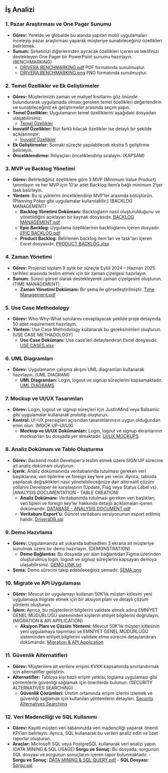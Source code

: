 ## İş Analizi

### 1. Pazar Araştırması ve One Pager Sunumu
- **Görev:** Yerelde ve globalde bu alanda yapılan mobil uygulamaları inceleyip pazar araştırması yaparak müşteriye sunabileceğiniz özellikleri belirlemek.
- **Sunum:** Şirketinizi diğerlerinden ayıracak özellikleri içeren ve teklifinizi destekleyen One Pager bir PowerPoint sunumu hazırlayın. (BENCHMARKING)
    - [DRIVERA BENCHMARKING.pdf](1.BENCMARKING/DRIVERA%20BENCHMARKING.pdf) PDF formatında sunulmuştur.
    - [DRIVERA BENCHMARKING.png](1.BENCMARKING/DRIVERA%20BENCHMARKING.png) PNG formatında sunulmuştur.

### 2. Temel Özellikler ve Ek Geliştirmeler
- **Görev:** Müşterimizin zaman ve maliyet kısıtlarını göz önünde bulundurarak uygulamada olması gereken temel özellikleri değerlendirin ve sunabileceğiniz ek geliştirmeler arasında seçim yapın.
- **Temel Özellikler:** Uygulamanın temel özelliklerini aşağıdaki dosyadan ulaşabilirsiniz:
    - [Temel Özellikler](2.APPLICATION%20FEATURES/Temel%20Özellikler)
- **İnovatif Özellikler:** Bizi farklı kılacak özellikler ise detaylı bir şekilde açıklanmıştır:
    - [İnovatif Özellikler](2.APPLICATION%20FEATURES/%C4%B0novatif%20%C3%96zellikler)
- **Ek Geliştirmeler:** Sonraki süreçte yapılabilecek ekstra 5 geliştirme belirleyin.
- **Önceliklendirme:** İhtiyaçları önceliklendirip sıralayın. (KAPSAM)

### 3. MVP ve Backlog Yönetimi
- **Görev:** Belirlediğiniz özelliklere göre 3 MVP (Minimum Value Product) tanımlayın ve her MVP için 10’ar adet Backlog Item’a bağlı minimum 2’şer task belirleyin.
- **Yöntem:** Bu iş yüklerini önceliklendirip MVP’ler arasında bölüştürün. (Planning Poker gibi uygulamalar kullanılabilir.) (BACKLOG MANAGEMENT)
    - **Backlog Yönetimi Dokümanı:** Backlogların nasıl oluşturulduğunu ve yönetildiğini açıklayan bir kaynak dosyasıdır. [BACKLOG MANAGEMENT.pdf](3.BACKLOGS%20MANAGEMENT/BACKLOG%20MANAGEMENT.pdf)
    - **Epic Backlog:** Uygulama özelliklerinin backloglarını içeren dosyadır. [EPIC BACKLOG.pdf](3.BACKLOGS%20MANAGEMENT/EPIC%20BACKLOG.pdf)
    - **Product Backlog:** Belirlenen backlog item'ları ve task'ları içeren Excel dosyasıdır. [PRODUCT BACKLOG.xlsx](3.BACKLOGS%20MANAGEMENT/PRODUCT%20BACKLOG.xlsx)

### 4. Zaman Yönetimi
- **Görev:** Projenizi toplam 9 aylık bir süreçte Eylül 2024 – Haziran 2025 tarihleri arasında teslim etmek için bir zaman çizelgesi hazırlayın.
- **Sunum:** Süreci görsel olarak destekleyerek zaman çizelgesini oluşturun. (TIME MANAGEMENT)
    - **Zaman Yönetimi Dokümanı:** Bir şema ile görselleştirilmiştir. [Time Management.pdf](4.TIME%20MANAGEMENT/Time%20Management.pdf)

### 5. Use Case Methodology
- **Görev:** Who-Why-What sorularını cevaplayacak şekilde proje detayında 50 adet requirement hazırlayın.
- **Yöntem:** Use Case Methodology kullanarak bu gereksinimleri oluşturun. (USE CASE METHADOLOGY)
    - **Use Case Dokümanı:** Use case’leri detaylandıran Excel dosyasıdır. [USE CASES.xlsx](5.USE%20CASE%20METHODOLOGY/USE%20CASES.xlsx)

### 6. UML Diagramları
- **Görev:** Uygulamanın çalışma akışını UML diagramları kullanarak hazırlayın. (UML DIAGRAM)
    - **UML Diagramları:** Login, logout ve signup süreçlerini kapsamaktadır. [UML DIAGRAMS](6.UML%20DIAGRAM)

### 7. Mockup ve UI/UX Tasarımları
- **Görev:** Login, logout ve signup süreçleri için JustInMind veya Balsamic gibi uygulamalar kullanarak prototip oluşturun.
- **Kontrol:** UI-UX prensipleri açısından tasarımlarınızın uygun olduğundan emin olun. (MOCK UP-UI/UX)
    - **Mockup ve UI/UX Dokümanları:** Login, logout ve signup ekranlarının mockup'ları bu dosyada yer almaktadır. [UI/UX MOCKUPS](7.MOCKUP%20-%20UI%26UX%20PRINCIPLES)

### 8. Analiz Dokümanı ve Tablo Oluşturma
- **Görev:** Backend mobil Developer’a teslim etmek üzere SIGN UP sürecine ait analiz dokümanı oluşturun.
- **İçerik:** Analiz dokümanında veritabanında tutulması gereken veri başlıklarına, veri tiplerine ve foreign key’lere yer verin. Ayrıca, tabloda yapılacak değişiklikleri nasıl yönetebileceğinize dair alternatif çözüm yollarını Developer ile karşılaştırın (Update, Flag veya Status Label vs). (ANALYSIS DOCUMENTATION - TABLE CREATION)
    - **Analiz Dokümanı:** Veritabanında tutulması gereken veri başlıkları, veri tipleri ve foreign key’ler hakkında detaylı açıklamaları içeren dokümandır. [DATABASE - ANALYSIS DOCUMENT.pdf](8.DATABASE%20-%20ANAYSIS%20DOCUMENT%20FOR%20BACKEND/DATABASE%20-%20ANALYSIS%20DOCUMENT.pdf)
    - **Veritabanı Export'u:** Güncel veritabanı versiyonunun export edilmiş halidir. [DriveraDB.sql](8.DATABASE%20-%20ANAYSIS%20DOCUMENT%20FOR%20BACKEND/DriveraDB.sql)

### 9. Demo Hazırlama
- **Görev:** Uygulamanıza ait yukarıda bahsedilen 3 ekrana ait müşteriye sunulmak üzere bir demo hazırlayın. (DEMONSTRATION)
    - **Demo Bağlantısı:** Bu dosyada yer alan bağlantıdan Figma üzerinden oluşturulmuş login, logout ve signup süreçlerini kapsayan demoya ulaşabilirsiniz. [DEMO LINK.txt](9.MOCKUPS%20(DEMO)/DEMO%20LINK.txt)
- **Şema:** Demo sürecini takip edebileceğiniz şemadır. [ŞEMA.png](9.MOCKUPS%20(DEMO)/%C5%9EEMA.png)

### 10. Migrate ve API Uygulaması
- **Görev:** Mevcut bir uygulamayı kullanan 50K’lık müşteri kitlesini yeni uygulamaya migrate etmek için bir aksiyon planı ve detaylı çözüm yöntemi oluşturun.
- **İşlem:** Ayrıca, bu müşterilerin bilgilerini validate etmek adına EMNİYET GENEL MÜDÜRLÜĞÜ sisteminden kişilerin ehliyet bilgilerini doğrulayın. (MIGRATION & API APPLICATION)
    - **Aksiyon Planı ve Çözüm Yöntemi:** Mevcut 50K'lık müşteri kitlesinin yeni uygulamaya taşınması ve EMNİYET GENEL MÜDÜRLÜĞÜ sisteminden ehliyet bilgilerini validate etme sürecini detaylandıran dokümandır. [Migration & API Application](10.MIGRATION%20&%20API%20APPLICATION)

### 11. Güvenlik Alternatifleri
- **Görev:** Müşterilere ait verilere erişimi KVKK kapsamında sınırlandırmak için alternatifler geliştirin.
- **Alternatifler:** Tabloya kişi bazlı erişim yetkisi, loglama uygulaması gibi yöntemlerle güvenliği sağlamak için önerilerde bulunun. (SECURITY ALTERNATIVES SEARCHING)
    - **Güvenlik Çözümleri:** Üretim ortamında erişim izlerini izlemek ve güvenliği sağlamak için kullanılan yöntemlerin detayları. [Security Alternatives Searching](11.SECURITY%20ALTERNATIVES%20SEARCHING)

### 12. Veri Madenciliği ve SQL Kullanımı
- **Görev:** Kayıtlı müşteri veri tabanınızda veri madenciliği yaparak önemli KPI'ları belirleyin. Ayrıca, SQL kullanarak bu verileri analiz edin ve özet raporlar oluşturun.
- **Araçlar:** Microsoft SQL veya PostgreSQL kullanarak veri analizi yapın. (DATA MINING & SQL USAGE)
    **Sorgu ve Sonuç:** Bu dosyada, sorgunun SQL dosyası ve sorgunun sonuçlarını içeren rapor bulunmaktadır.
      - **Sorgu ve Sonuç:** [DATA MINING & SQL QUERY.pdf](12.DATA%20MINING%20&%20SQL%20USING/DATA%20MINING%20&%20SQL%20QUERY.pdf)
      - **SQL Dosyası:** [Sorgu.sql](12.DATA%20MINING%20&%20SQL%20USING/Sorgu.sql)

